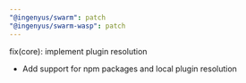 ```yaml
---
"@ingenyus/swarm": patch
"@ingenyus/swarm-wasp": patch
---
```


fix(core): implement plugin resolution

- Add support for npm packages and local plugin resolution

